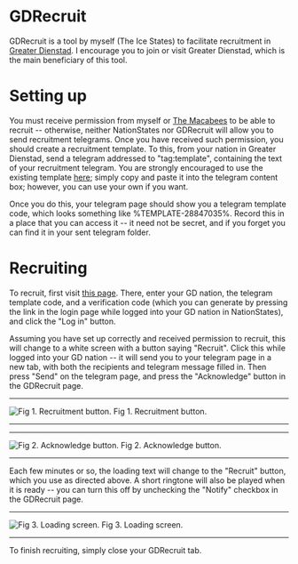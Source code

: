 # GDRecruit
GDRecruit is a tool by myself (The Ice States) to facilitate recruitment in [Greater Dienstad](https://www.nationstates.net/region=greater_dienstad). I encourage you to join or visit Greater Dienstad, which is the main beneficiary of this tool.

# Setting up
You must receive permission from myself or [The Macabees](https://www.nationstates.net/page=region_control/region=greater_dienstad) to be able to recruit -- otherwise, neither NationStates nor GDRecruit will allow you to send recruitment telegrams. Once you have received such permission, you should create a recruitment template. To this, from your nation in Greater Dienstad, send a telegram addressed to "tag:template", containing the text of your recruitment telegram. You are strongly encouraged to use the existing template [here](https://github.com/CanineAnimal/GDRecruit/raw/main/template.txt); simply copy and paste it into the telegram content box; however, you can use your own if you want.

Once you do this, your telegram page should show you a telegram template code, which looks something like %TEMPLATE-28847035%. Record this in a place that you can access it -- it need not be secret, and if you forget you can find it in your sent telegram folder.

# Recruiting
To recruit, first visit [this page](https://canineanimal.github.io/GDRecruit/pages/rec.html). There, enter your GD nation, the telegram template code, and a verification code (which you can generate by pressing the link in the login page while logged into your GD nation in NationStates), and click the "Log in" button.

Assuming you have set up correctly and received permission to recruit, this will change to a white screen with a button saying "Recruit". Click this while logged into your GD nation -- it will send you to your telegram page in a new tab, with both the recipients and telegram message filled in. Then press "Send" on the telegram page, and press the "Acknowledge" button in the GDRecruit page.

------------------------
![Fig 1. Recruitment button.](https://i.imgur.com/g5QvNCu.png "Fig 1. Recruitment button.")
Fig 1. Recruitment button.

------------------------

------------------------
![Fig 2. Acknowledge button.](https://i.imgur.com/LRgDkGM.png "Fig 2. Acknowledge button.")
Fig 2. Acknowledge button.

------------------------

Each few minutes or so, the loading text will change to the "Recruit" button, which you use as directed above. A short ringtone will also be played when it is ready -- you can turn this off by unchecking the "Notify" checkbox in the GDRecruit page.

------------------------
![Fig 3. Loading screen.](https://i.imgur.com/2gwwCj7.png "Fig 3. Loading screen.")
Fig 3. Loading screen.

------------------------

To finish recruiting, simply close your GDRecruit tab.
